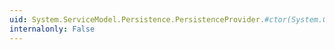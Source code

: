 ```yaml
---
uid: System.ServiceModel.Persistence.PersistenceProvider.#ctor(System.Guid)
internalonly: False
---
```

